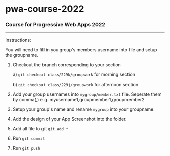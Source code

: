 # pwa-course-2022


### Course for Progressive Web Apps 2022

---------------------------
Instructions:

You will need to fill in you group's members username into file and setup the groupname.

1. Checkout the branch corresponding to your section
      
    a) `git checkout class/229k/groupwork` for morning section 
  
    b) `git checkout class/229j/groupwork` for afternoon section

2. Add your group usernames into `mygroup/member.txt` file. Seperate them by comma(,) e.g. myusername1,groupmember1,groupmember2

3. Setup your group's name and rename `mygroup` into your groupname.

4. Add the design of your App Screenshot into the folder.

5. Add all file to git `git add *`

5. Run `git commit`

6. Run `git push`
